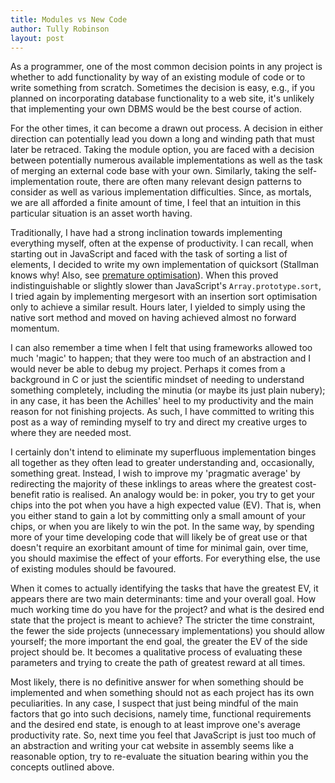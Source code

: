 ```yaml
---
title: Modules vs New Code
author: Tully Robinson
layout: post
---
```

As a programmer, one of the most common decision points in any project is whether to add functionality by way of an existing module of code or to write something from scratch. Sometimes the decision is easy, e.g., if you planned on incorporating database functionality to a web site, it's unlikely that implementing your own DBMS would be the best course of action.

For the other times, it can become a drawn out process. A decision in either direction can potentially lead you down a long and winding path that must later be retraced. Taking the module option, you are faced with a decision between potentially numerous available implementations as well as the task of merging an external code base with your own. Similarly, taking the self-implementation route, there are often many relevant design patterns to consider as well as various implementation difficulties. Since, as mortals, we are all afforded a finite amount of time, I feel that an intuition in this particular situation is an asset worth having.

Traditionally, I have had a strong inclination towards implementing everything myself, often at the expense of productivity. I can recall, when starting out in JavaScript and faced with the task of sorting a list of elements, I decided to write my own implementation of quicksort (Stallman knows why! Also, see [premature optimisation](http://c2.com/cgi/wiki?PrematureOptimization)). When this proved indistinguishable or slightly slower than JavaScript's `Array.prototype.sort`, I tried again by implementing mergesort with an insertion sort optimisation only to achieve a similar result. Hours later, I yielded to simply using the native sort method and moved on having achieved almost no forward momentum.

I can also remember a time when I felt that using frameworks allowed too much 'magic' to happen; that they were too much of an abstraction and I would never be able to debug my project. Perhaps it comes from a background in C or just the scientific mindset of needing to understand something completely, including the minutia (or maybe its just plain nubery); in any case, it has been the Achilles' heel to my productivity and the main reason for not finishing projects. As such, I have committed to writing this post as a way of reminding myself to try and direct my creative urges to where they are needed most.

I certainly don't intend to eliminate my superfluous implementation binges all together as they often lead to greater understanding and, occasionally, something great. Instead, I wish to improve my 'pragmatic average' by redirecting the majority of these inklings to areas where the greatest cost-benefit ratio is realised. An analogy would be: in poker, you try to get your chips into the pot when you have a high expected value (EV). That is, when you either stand to gain a lot by committing only a small amount of your chips, or when you are likely to win the pot. In the same way, by spending more of your time developing code that will likely be of great use or that doesn't require an exorbitant amount of time for minimal gain, over time, you should maximise the effect of your efforts. For everything else, the use of existing modules should be favoured.

When it comes to actually identifying the tasks that have the greatest EV, it appears there are two main determinants: time and your overall goal. How much working time do you have for the project? and what is the desired end state that the project is meant to achieve? The stricter the time constraint, the fewer the side projects (unnecessary implementations) you should allow yourself; the more important the end goal, the greater the EV of the side project should be. It becomes a qualitative process of evaluating these parameters and trying to create the path of greatest reward at all times.

Most likely, there is no definitive answer for when something should be implemented and when something should not as each project has its own peculiarities. In any case, I suspect that just being mindful of the main factors that go into such decisions, namely time, functional requirements and the desired end state, is enough to at least improve one's average productivity rate. So, next time you feel that JavaScript is just too much of an abstraction and writing your cat website in assembly seems like a reasonable option, try to re-evaluate the situation bearing within you the concepts outlined above.

